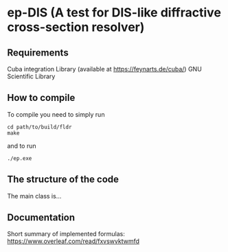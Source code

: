 # ep-DIS (A test for DIS-like diffractive cross-section resolver)

## Requirements 
Cuba integration Library (available at https://feynarts.de/cuba/)
GNU Scientific Library

## How to compile 
 
To compile you need to simply run 
```
cd path/to/build/fldr
make
```
and to run
```
./ep.exe
```

## The structure of the code

The main class is... 

## Documentation
Short summary of implemented formulas:
https://www.overleaf.com/read/fxvswvktwmfd
